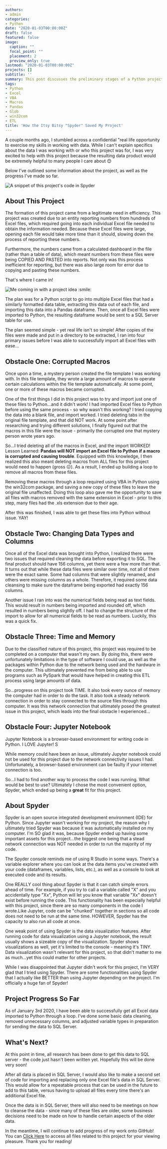```yaml
---
authors:
- admin
categories:
- Python
date: "2020-01-03T00:00:00Z"
draft: false
featured: false
image:
  caption: ""
  focal_point: ""
  placement: 2
  preview_only: true
lastmod: "2020-01-03T00:00:00Z"
projects: []
subtitle: ''
summary: This post discusses the preliminary stages of a Python project that extracts data out of hundreds of Excel files, followed by sending them to SQL Server. Jupyter posed some unexpected network issues, and Spyder was a wonderful solution!
tags:
- Python
- Excel
- VBA
- Macros
- Pandas
- Glob
- win32com
- ETL
title: 'How the Itsy Bitsy "Spyder" Saved My Project'
---
```

A couple months ago, I stumbled across a confidential "real life opportunity to exercise my skills in working with data. While I can't explain specifics about the data I was working with or who this project was for, I was very excited to help with this project because the resulting data product would be extremely helpful to many people I care about :blush: 

Below I've outlined some information about the project, as well as the progress I've made so far.

![](Code.jpg "A snippet of this project's code in Spyder")

## About This Project

The formation of this project came from a legitimate need in efficiency. This project was created due to an entity reporting numbers from hundreds of Excel files, which required going into each individual Excel file needed to obtain the information needed. Because these Excel files were large, opening each file would take more time than it should, slowing down the process of reporting these numbers.

Furthermore, the numbers came from a calculated dashboard in the file (rather than a table of data), which meant numbers from these files were being COPIED AND PASTED into reports. Not only was this process inefficient for reporting, but there was also large room for error due to copying and pasting these numbers.

That's where I came in!

![](comingin.gif "Me coming in with a project idea :smile:")

The plan was for a Python script to go into multiple Excel files that had a similarly formatted data table, extracting this data out of each file, and importing this data into a Pandas dataframe. Then, once all Excel files were imported to Python, the resulting dataframe would be sent to a SQL Server table for use.

The plan seemed simple - yet real life isn't so simple! After copies of the files were made and put in a directory to be extracted, I ran into four primary issues before I was able to successfully import all Excel files with ease...

## Obstacle One: Corrupted Macros

Once upon a time, a mystery person created the file template I was working with. In this file template, they wrote a large amount of macros to operate certain calculations within the file template automatically. At some point, one or more of these macros became corrupted. 

One of the first things I did in this project was to try and import just one of these files to Python...and it didn't work! I had imported Excel files to Python before using the same process - so why wasn't this working? I tried copying the data into a blank file, and import worked. I tried deleting tabs in the original file template, and that did NOT work. At some point after researching and trying different solutions, I finally figured out that the macros in this file were the issue - primarily the corrupted one that mystery person wrote years ago.

So...I tried deleting all of the macros in Excel, and the import WORKED! Lesson Learned: **Pandas will NOT import an Excel file to Python if a macro is corrupted and causing trouble**. Equipped with this knowledge, I then realized this also meant deleting macros from ALL files for this project would need to happen (gross :confounded:). As a result, I ended up building a loop to remove all macros from these files.

Removing these macros through a loop required using VBA in Python using the win32com package, and saving a new copy of these files to leave the original file unaffected. Doing this loop also gave me the opportunity to save all files with macros removed with the same extension in Excel - prior to this step, many files had the .xls extension due to their age.

After this was finished, I was able to get these files into Python without issue. YAY!

## Obstacle Two: Changing Data Types and Columns

Once all of the Excel data was brought into Python, I realized there were two issues that required cleaning the data before exporting it to SQL. The final product should have 156 columns, yet there were a few more than that. It turns out that while these data files were similar over time, not all of them were the exact same. Some had columns that were slightly renamed, and others were missing columns as a whole. Therefore, it required some data cleansing to make sure the dataframe being exported had exactly 156 columns.

Another issue I ran into was the numerical fields being read as text fields. This would result in numbers being imported and rounded off, which resulted in numbers being slightly off. I had to change the structure of the import to allow for all numerical fields to be read as numbers. Luckily, this was a quick fix.

## Obstacle Three: Time and Memory

Due to the classified nature of this project, this project was required to be completed on a computer that wasn't my own. By doing this, there were unfortunately limitations in the type of software I could use, as well as the packages within Python due to the network being used and the hardware in the computer. This ultimately prevented me from being able to use programs such as PySpark that would have helped in creating this ETL process using large amounts of data. 

So...progress on this project took TIME. It also took every ounce of memory the computer had in order to do the task. It also took a steady network connection in order to stay connected to the source files through this computer. It was this network connection that ultimately posed the greatest issue in this project, which leads into the final obstacle I experienced...

## Obstacle Four: Jupyter Notebook

Jupyter Notebook is a browser-based environment for writing code in Python. I LOVE Jupyter! S

While memory could have been an issue, ultimately Jupyter notebook could not be used for this project due to the network connectivity issues I had. Unfortunately, a browser-based environment can be faulty if your internet connection is too.

So...I had to find another way to process the code I was running. What would be best to use? Ultimately I chose the most convenient option, Spyder, which ended up being a **great** fit for this project.

## About Spyder

Spyder is an open source integrated development environment (IDE) for Python. Since Jupyter wasn't working for my project, the reason why I ultimately tried Spyder was because it was automatically installed on my computer. I'm SO glad it was, because Spyder ended up having some important assets for this project...the biggest one being that a stead network connection was NOT needed in order to run the majority of my code.

The Spyder console reminds me of using R Studio in some ways. There's a variable explorer where you can look at the data items you've created with your code (dataframes, variables, lists, etc.), as well as a console to look at executed code and its results. 

One REALLY cool thing about Spyder is that it can catch simple errors ahead of time. For example, if you try to call a variable called "X" and you accidentally type "Xx", Python will let you know that variable "Xx" doesn't exist before running the code. This functionality has been especially helpful with this project, since there are so many components in the code I wrote.Like Jupyter, code can be "chunked" together in sections so all code does not need to be run at the same time. HOWEVER, Spyder has the capacity to also run all code at once. 

One weak point of using Spyder is the data visualization features. After running code for data visualization using a Jupyter notebook, the result usually shows a sizeable copy of the visualization. Spyder shows visualizations as well, yet it's limited to the console - meaning it's TINY. Data visualization wasn't relevant for this project, so that didn't matter to me as much...yet this could matter for other projects.

While I was disappointed that Jupyter didn't work for this project, I'm VERY glad that I tried using Spyder. There are some functionalities using Spyder that I actually like BETTER than using Jupyter depending on the project. I'm officially a huge fan of Spyder!

## Project Progress So Far

As of January 3rd 2020, I have been able to successfully get all Excel data imported to Python through a loop. I've done some basic data cleaning, removed unnecessary columns, and adjusted variable types in preparation for sending the data to SQL Server.

## What's Next?

At this point in time, all research has been done to get this data to SQL server - the code just hasn't been written yet. Hopefully this will be done very soon! 

After all data is placed in SQL Server, I would also like to make a second set of code for importing and replacing only one Excel file's data in SQL Server. This would allow for a repeatable process that can be used in the future to add to this table, versus having to upload all files every time there's an additional Excel file.

Once the data is in SQL Server, there will also need to be meetings on how to cleanse the data - since many of these files are older, some business decisions need to be made on how to handle certain aspects of the older data.

In the meantime, I will continue to add progress of my work onto GitHub! You can [Click Here](https://github.com/ErikaJacobs/Excel-Python-SQL-Migration) to access all files related to this project for your viewing pleasure. Thank you for reading!